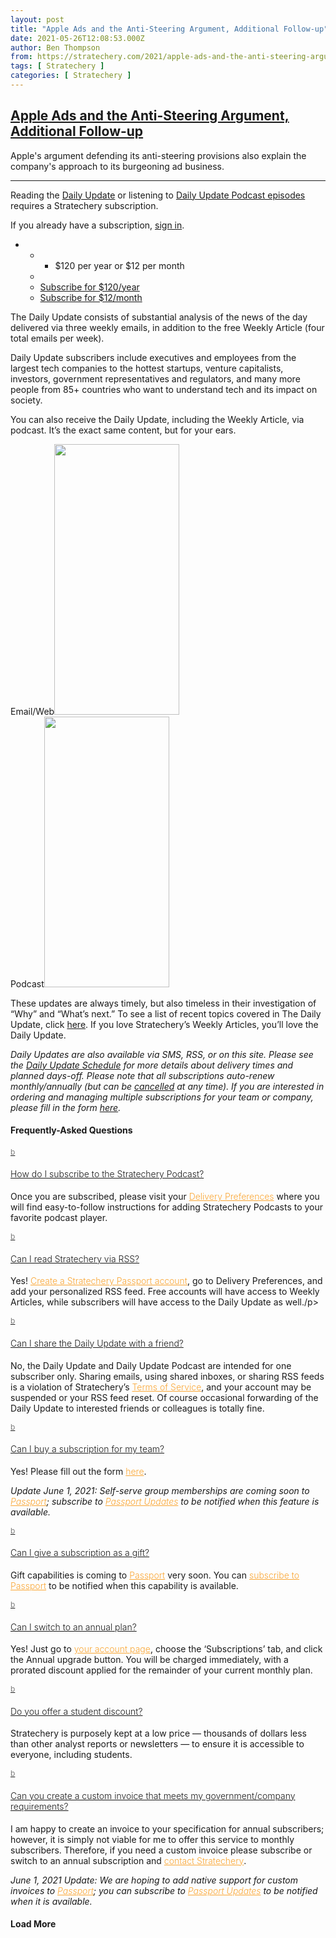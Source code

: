 ```yaml
---
layout: post
title: "Apple Ads and the Anti-Steering Argument, Additional Follow-up"
date: 2021-05-26T12:08:53.000Z
author: Ben Thompson
from: https://stratechery.com/2021/apple-ads-and-the-anti-steering-argument-additional-follow-up/
tags: [ Stratechery ]
categories: [ Stratechery ]
---
```

<!--1622030933000-->
[Apple Ads and the Anti-Steering Argument, Additional Follow-up](https://stratechery.com/2021/apple-ads-and-the-anti-steering-argument-additional-follow-up/)
------

<div>
<body><p>Apple's argument defending its anti-steering provisions also explain the company's approach to its burgeoning ad business.</p></body><hr/><p>Reading the <a href="https://stratechery.com/category/daily-email/">Daily Update</a> or listening to <a href="https://stratechery.com/2020/the-daily-update-podcast/">Daily Update Podcast episodes</a> requires a Stratechery subscription.</p><p>If you already have a subscription, <a href="https://stratechery.com/wp-json/atomicPlugin/v1/authlogin">sign in</a>.</p><section id="pricePlans"><a name="plans"></a><ul id="plans"><li class="plan"><ul class="planContainer"><li class="title"><ul class="price" id="price-atomic"><li>$120 per year or $12 per month</li></ul></li><li></li><li class="atomic-price"><a class="button" href="https://stratechery.passport.online/member/plan/4ycW4SE71Cy6ryrijywbTG?price=W99dkMv8qQXvdrP7Lw6nTV">Subscribe for $120/year</a></li><li class="atomic-price"><a class="button" href="https://stratechery.passport.online/member/plan/4ycW4SE71Cy6ryrijywbTG?price=YSr21tFbq4KY2tGJaA2KD3">Subscribe for $12/month</a></li></ul></li></ul></section><p>The Daily Update consists of substantial analysis of the news of the day delivered via three weekly emails, in addition to the free Weekly Article (four total emails per week).</p><p>Daily Update subscribers include executives and employees from the largest tech companies to the hottest startups, venture capitalists, investors, government representatives and regulators, and many more people from 85+ countries who want to understand tech and its impact on society.</p><p>You can also receive the Daily Update, including the Weekly Article, via podcast. It&#8217;s the exact same content, but for your ears.</p><div class="marketing-grid"><div><div class="marketing-link"><span>Email/Web</span><span><img loading="lazy" class="alignnone wp-image-4575" src="https://i0.wp.com/stratechery.com/wp-content/uploads/2020/02/marketing-email.png?resize=200%2C433&#038;ssl=1" alt="" width="200" height="433" data-recalc-dims="1" /></span></div></div><div><div class="marketing-link"><span>Podcast</span><span><img loading="lazy" class="alignnone wp-image-4576" src="https://i1.wp.com/stratechery.com/wp-content/uploads/2020/02/marketing-podcast.png?resize=200%2C433&#038;ssl=1" alt="" width="200" height="433" data-recalc-dims="1" /></span></div></div></div><p>These updates are always timely, but also timeless in their investigation of &#8220;Why&#8221; and &#8220;What&#8217;s next.&#8221;  To see a list of recent topics covered in The Daily Update, click <a href="https://stratechery.com/category/daily-email/">here</a>. If you love Stratechery&#8217;s Weekly Articles, you&#8217;ll love the Daily Update.</p><p><em>Daily Updates are also available via SMS, RSS, or on this site. Please see the <a href="https://stratechery.com/daily-update/daily-update-schedule/">Daily Update Schedule</a> for more details about delivery times and planned days-off. Please note that all subscriptions auto-renew monthly/annually (but can be <a href="https://stratechery.passport.online/member/account/subs">cancelled</a> at any time). If you are interested in ordering and managing multiple subscriptions for your team or company, please fill in the form <a href="https://stratechery.com/daily-update/group/">here</a>.</em></p><h4>Frequently-Asked Questions</h4><div class="faq"><div class='ufaq-faq-list' id='ufaq-faq-list'><style>.ewd-ufaq-post-margin-symbol {margin-top:12px;}.ufaq-faq-display-style-Minimalist .ufaq-faq-body {padding:0;padding-left:20px;}.ufaq-faq-div {margin:0;padding:0;clear:both;}.ufaq-faq-title-text h4 {font-weight:300;}.ufaq-faq-display-style-Minimalist {border-bottom:1px dotted #faa634;}.ufaq-faq-post a {text-transform:none;font-weight:300;color:#faa634;}.ufaq-faq-post a:hover {text-transform:none;color:#333;font-weight:300;}.ufaq-faq-post h5 a {text-transform:none;text-decoration:none;color:#faa634;font-weight:500;}.ufaq-faq-post h5 a:hover {text-transform:none;text-decoration:none;color:#333;font-weight:500;}.concept-definition {font-style:italic;color:#8e8e8e;}</style><style>.ewd-ufaq-post-margin-symbol { color:#7e7e7e !important;font-size:12px !important;}.ewd-ufaq-post-margin-symbol span { font-size:12px !important;}.ufaq-faq-display-style-Block.ewd-ufaq-post-active, .ufaq-faq-display-style-Block.ewd-ufaq-post-active a,.ufaq-faq-display-style-Block:hover, .ufaq-faq-display-style-Block:hover a, .ufaq-faq-display-style-Block:hover h4 { }.ufaq-faq-display-style-Border_Block.ewd-ufaq-post-active, .ufaq-faq-display-style-Border_Block:hover, .ufaq-faq-display-style-Border_Block:hover h1, .ufaq-faq-display-style-Border_Block:hover h2, .ufaq-faq-display-style-Border_Block:hover h3, .ufaq-faq-display-style-Border_Block:hover h4, .ufaq-faq-display-style-Border_Block:hover h5, .ufaq-faq-display-style-Border_Block:hover h6 { }.ufaq-faq-display-style-Border_Block .ufaq-faq-body { }.ufaq-faq-display-style-Border_Block .comment-reply-title, .ufaq-faq-display-style-Border_Block:hover .comment-reply-title { background-color: transparent !important;}div.ufaq-faq-category-title h4 h4 { }.ufaq-faq-header-title a{ }div.ufaq-faq-title h4 { }.ewd-ufaq-post-margin-symbol { }div.ufaq-faq-post p { }div.ufaq-faq-body, .ufaq-faq-display-style-Border_Block .ufaq-faq-body { }div.ewd-ufaq-author-date { }div.ufaq-faq-categories, div.ufaq-faq-tags { }</style><script language='JavaScript' type='text/javascript'>var faq_accordion = false;var faq_scroll = false;var reveal_effect = 'none';</script><div class='ewd-ufaq-faqs'><div class='ufaq-faq-div ufaq-faq-column-count-One ufaq-faq-responsive-columns- ufaq-faq-display-style-One' id='ufaq-post-q6f-4631-0' data-postid='q6f-4631-0'><div class='ufaq-faq-title ufaq-faq-toggle' id='ufaq-title-4631' data-postid='q6f-4631-0'><a class='ewd-ufaq-post-margin'  href='https://stratechery.com/outline/how-do-i-subscribe-to-the-daily-update-podcast/'><div class='ewd-ufaq-post-margin-symbol ' id='ewd-ufaq-post-margin-symbol-q6f-4631-0'><span id='ewd-ufaq-post-symbol-q6f-4631-0'>b</span></div><div class='ufaq-faq-title-text'><h4>How do I subscribe to the Stratechery Podcast?</h4></div><div class='ewd-ufaq-clear'></div></a></div><div class='ufaq-faq-body ufaq-body-4631 ewd-ufaq-hidden' id='ufaq-body-q6f-4631-0'><div class='ewd-ufaq-post-margin ufaq-faq-post' id='ufaq-post-4631'><p>Once you are subscribed, please visit your <a href="https://stratechery.passport.online/member/">Delivery Preferences</a> where you will find easy-to-follow instructions for adding Stratechery Podcasts to your favorite podcast player.</p></div></div></div><div class='ufaq-faq-div ufaq-faq-column-count-One ufaq-faq-responsive-columns- ufaq-faq-display-style-One' id='ufaq-post-q6f-4628-1' data-postid='q6f-4628-1'><div class='ufaq-faq-title ufaq-faq-toggle' id='ufaq-title-4628' data-postid='q6f-4628-1'><a class='ewd-ufaq-post-margin'  href='https://stratechery.com/outline/can-i-read-the-daily-update-via-rss/'><div class='ewd-ufaq-post-margin-symbol ' id='ewd-ufaq-post-margin-symbol-q6f-4628-1'><span id='ewd-ufaq-post-symbol-q6f-4628-1'>b</span></div><div class='ufaq-faq-title-text'><h4>Can I read Stratechery via RSS?</h4></div><div class='ewd-ufaq-clear'></div></a></div><div class='ufaq-faq-body ufaq-body-4628 ewd-ufaq-hidden' id='ufaq-body-q6f-4628-1'><div class='ewd-ufaq-post-margin ufaq-faq-post' id='ufaq-post-4628'><p>Yes! <a href="https://stratechery.com/podcasts/">Create a Stratechery Passport account</a>, go to Delivery Preferences, and add your personalized RSS feed. Free accounts will have access to Weekly Articles, while subscribers will have access to the Daily Update as well./p></p></div></div></div><div class='ufaq-faq-div ufaq-faq-column-count-One ufaq-faq-responsive-columns- ufaq-faq-display-style-One' id='ufaq-post-q6f-4629-2' data-postid='q6f-4629-2'><div class='ufaq-faq-title ufaq-faq-toggle' id='ufaq-title-4629' data-postid='q6f-4629-2'><a class='ewd-ufaq-post-margin'  href='https://stratechery.com/outline/can-i-share-the-daily-update-with-a-friend/'><div class='ewd-ufaq-post-margin-symbol ' id='ewd-ufaq-post-margin-symbol-q6f-4629-2'><span id='ewd-ufaq-post-symbol-q6f-4629-2'>b</span></div><div class='ufaq-faq-title-text'><h4>Can I share the Daily Update with a friend?</h4></div><div class='ewd-ufaq-clear'></div></a></div><div class='ufaq-faq-body ufaq-body-4629 ewd-ufaq-hidden' id='ufaq-body-q6f-4629-2'><div class='ewd-ufaq-post-margin ufaq-faq-post' id='ufaq-post-4629'><p>No, the Daily Update and Daily Update Podcast are intended for one subscriber only. Sharing emails, using shared inboxes, or sharing RSS feeds is a violation of Stratechery&#8217;s <a href="https://stratechery.com/terms-of-service/">Terms of Service</a>, and your account may be suspended or your RSS feed reset. Of course occasional forwarding of the Daily Update to interested friends or colleagues is totally fine.</p></div></div></div><div class='ufaq-faq-div ufaq-faq-column-count-One ufaq-faq-responsive-columns- ufaq-faq-display-style-One' id='ufaq-post-q6f-4636-3' data-postid='q6f-4636-3'><div class='ufaq-faq-title ufaq-faq-toggle' id='ufaq-title-4636' data-postid='q6f-4636-3'><a class='ewd-ufaq-post-margin'  href='https://stratechery.com/outline/can-i-buy-a-subscription-for-my-team/'><div class='ewd-ufaq-post-margin-symbol ' id='ewd-ufaq-post-margin-symbol-q6f-4636-3'><span id='ewd-ufaq-post-symbol-q6f-4636-3'>b</span></div><div class='ufaq-faq-title-text'><h4>Can I buy a subscription for my team?</h4></div><div class='ewd-ufaq-clear'></div></a></div><div class='ufaq-faq-body ufaq-body-4636 ewd-ufaq-hidden' id='ufaq-body-q6f-4636-3'><div class='ewd-ufaq-post-margin ufaq-faq-post' id='ufaq-post-4636'><p>Yes! Please fill out the form <a href="https://stratechery.com/daily-update/group/">here</a>.</p><p><em>Update June 1, 2021: Self-serve group memberships are coming soon to <a href="http://stratechery.com/2021/passport">Passport</a>; subscribe to <a href="https://stratechery.passport.online/member/plan/DVyjHmbLQQtRZKE8scgZBh">Passport Updates</a> to be notified when this feature is available.</em></p></div></div></div><div class='ufaq-faq-div ufaq-faq-column-count-One ufaq-faq-responsive-columns- ufaq-faq-display-style-One' id='ufaq-post-q6f-4637-4' data-postid='q6f-4637-4'><div class='ufaq-faq-title ufaq-faq-toggle' id='ufaq-title-4637' data-postid='q6f-4637-4'><a class='ewd-ufaq-post-margin'  href='https://stratechery.com/outline/can-i-give-a-subscription-as-a-gift/'><div class='ewd-ufaq-post-margin-symbol ' id='ewd-ufaq-post-margin-symbol-q6f-4637-4'><span id='ewd-ufaq-post-symbol-q6f-4637-4'>b</span></div><div class='ufaq-faq-title-text'><h4>Can I give a subscription as a gift?</h4></div><div class='ewd-ufaq-clear'></div></a></div><div class='ufaq-faq-body ufaq-body-4637 ewd-ufaq-hidden' id='ufaq-body-q6f-4637-4'><div class='ewd-ufaq-post-margin ufaq-faq-post' id='ufaq-post-4637'><p>Gift capabilities is coming to <a href="http://stratechery.com/2021/passport">Passport</a> very soon. You can <a href="https://stratechery.passport.online/member/plan/DVyjHmbLQQtRZKE8scgZBh">subscribe to Passport</a> to be notified when this capability is available.</p></div></div></div><div class='ufaq-faq-div ufaq-faq-column-count-One ufaq-faq-responsive-columns- ufaq-faq-display-style-One' id='ufaq-post-q6f-4638-5' data-postid='q6f-4638-5'><div class='ufaq-faq-title ufaq-faq-toggle' id='ufaq-title-4638' data-postid='q6f-4638-5'><a class='ewd-ufaq-post-margin'  href='https://stratechery.com/outline/can-i-switch-to-an-annual-plan/'><div class='ewd-ufaq-post-margin-symbol ' id='ewd-ufaq-post-margin-symbol-q6f-4638-5'><span id='ewd-ufaq-post-symbol-q6f-4638-5'>b</span></div><div class='ufaq-faq-title-text'><h4>Can I switch to an annual plan?</h4></div><div class='ewd-ufaq-clear'></div></a></div><div class='ufaq-faq-body ufaq-body-4638 ewd-ufaq-hidden' id='ufaq-body-q6f-4638-5'><div class='ewd-ufaq-post-margin ufaq-faq-post' id='ufaq-post-4638'><p>Yes! Just go to <a href="https://stratechery.passport.online/member">your account page</a>, choose the &#8216;Subscriptions&#8217; tab, and click the Annual upgrade button. You will be charged immediately, with a prorated discount applied for the remainder of your current monthly plan.</p></div></div></div><div class='ufaq-faq-div ufaq-faq-column-count-One ufaq-faq-responsive-columns- ufaq-faq-display-style-One' id='ufaq-post-q6f-4640-6' data-postid='q6f-4640-6'><div class='ufaq-faq-title ufaq-faq-toggle' id='ufaq-title-4640' data-postid='q6f-4640-6'><a class='ewd-ufaq-post-margin'  href='https://stratechery.com/outline/do-you-offer-a-student-discount/'><div class='ewd-ufaq-post-margin-symbol ' id='ewd-ufaq-post-margin-symbol-q6f-4640-6'><span id='ewd-ufaq-post-symbol-q6f-4640-6'>b</span></div><div class='ufaq-faq-title-text'><h4>Do you offer a student discount?</h4></div><div class='ewd-ufaq-clear'></div></a></div><div class='ufaq-faq-body ufaq-body-4640 ewd-ufaq-hidden' id='ufaq-body-q6f-4640-6'><div class='ewd-ufaq-post-margin ufaq-faq-post' id='ufaq-post-4640'><p>Stratechery is purposely kept at a low price — thousands of dollars less than other analyst reports or newsletters — to ensure it is accessible to everyone, including students.</p></div></div></div><div class='ufaq-faq-div ufaq-faq-column-count-One ufaq-faq-responsive-columns- ufaq-faq-display-style-One' id='ufaq-post-q6f-4641-7' data-postid='q6f-4641-7'><div class='ufaq-faq-title ufaq-faq-toggle' id='ufaq-title-4641' data-postid='q6f-4641-7'><a class='ewd-ufaq-post-margin'  href='https://stratechery.com/outline/can-you-create-a-custom-invoice-that-meets-my-government-company-requirements/'><div class='ewd-ufaq-post-margin-symbol ' id='ewd-ufaq-post-margin-symbol-q6f-4641-7'><span id='ewd-ufaq-post-symbol-q6f-4641-7'>b</span></div><div class='ufaq-faq-title-text'><h4>Can you create a custom invoice that meets my government/company requirements?</h4></div><div class='ewd-ufaq-clear'></div></a></div><div class='ufaq-faq-body ufaq-body-4641 ewd-ufaq-hidden' id='ufaq-body-q6f-4641-7'><div class='ewd-ufaq-post-margin ufaq-faq-post' id='ufaq-post-4641'><p>I am happy to create an invoice to your specification for annual subscribers; however, it is simply not viable for me to offer this service to monthly subscribers. Therefore, if you need a custom invoice please subscribe or switch to an annual subscription and <a href="mailto:blog@stratechery.com">contact Stratechery</a>.</p><p><em>June 1, 2021 Update: We are hoping to add native support for custom invoices to <a href="http://stratechery.com/2021/passport">Passport</a>; you can subscribe to <a href="https://stratechery.passport.online/member/plan/DVyjHmbLQQtRZKE8scgZBh">Passport Updates</a> to be notified when it is available.</em></p></div></div></div></div></div><div class='ewd-ufaq-bottom ewd-ufaq-page-type-Load_More' data-currentpage='0'><form><input type='hidden' name='include_category' value='daily-update' id='ufaq-include-category' /><input type='hidden' name='exclude_category' value='' id='ufaq-exclude-category' /><input type='hidden' name='orderby' value='meta_value_num' id='ufaq-orderby' /><input type='hidden' name='order' value='ASC' id='ufaq-order' /><input type='hidden' name='post_count' value='-1' id='ufaq-post-count' /><input type='hidden' name='current_url' value='/feed/' id='ufaq-current-url' /></form><div class='ewd-ufaq-load-more ewd-ufaq-hidden'><h4>Load More</h4></div></div></div>
</div>
